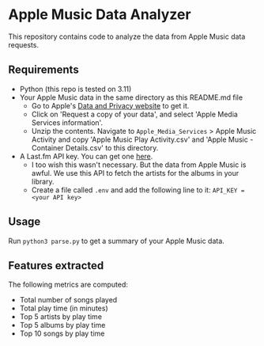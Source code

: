# Apple Music Data Analyzer

This repository contains code to analyze the data from Apple Music data requests.

## Requirements

* Python (this repo is tested on 3.11)
* Your Apple Music data in the same directory as this README.md file
    * Go to Apple's [Data and Privacy website](https://privacy.apple.com/) to get it.
    * Click on 'Request a copy of your data', and select 'Apple Media Services information'.
    * Unzip the contents. Navigate to `Apple_Media_Services` > Apple Music Activity and copy 'Apple Music Play Activity.csv' and 'Apple Music - Container Details.csv' to this directory.
* A Last.fm API key. You can get one [here](https://www.last.fm/api/account/create).
    * I too wish this wasn't necessary. But the data from Apple Music is awful. We use this API to fetch the artists for the albums in your library.
    * Create a file called `.env` and add the following line to it: `API_KEY = <your API key>`

## Usage

Run `python3 parse.py` to get a summary of your Apple Music data.

## Features extracted

The following metrics are computed:

* Total number of songs played
* Total play time (in minutes)
* Top 5 artists by play time
* Top 5 albums by play time
* Top 10 songs by play time